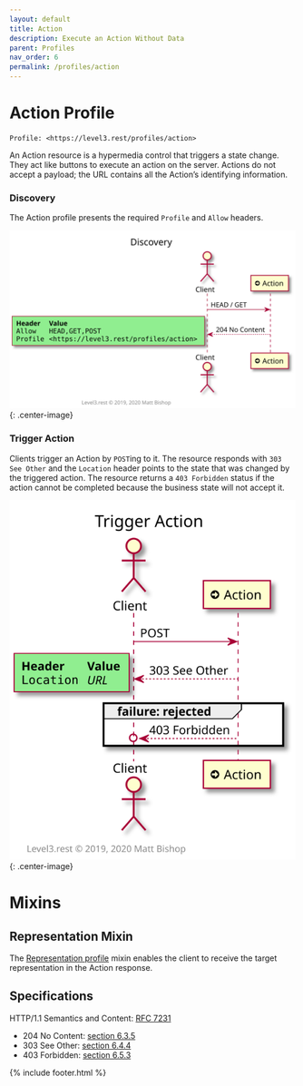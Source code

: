 ```yaml
---
layout: default
title: Action
description: Execute an Action Without Data
parent: Profiles
nav_order: 6
permalink: /profiles/action
---
```

# Action Profile

```
Profile: <https://level3.rest/profiles/action>
```

An Action resource is a hypermedia control that triggers a state change. They act like buttons to execute an action on the server. Actions do not accept a payload; the URL contains all the Action’s identifying information.

### Discovery

The Action profile presents the required `Profile` and `Allow` headers.

![](action/discovery.svg){: .center-image}

### Trigger Action

Clients trigger an Action by `POST`ing to it. The resource responds with `303 See Other` and the `Location` header points to the state that was changed by the triggered action. The resource returns a `403 Forbidden` status if the action cannot be completed because the business state will not accept it.

![](action/trigger.svg){: .center-image}

# Mixins

## Representation Mixin

The [Representation profile](representation.md) mixin enables the client to receive the target representation in the Action response.

## Specifications

HTTP/1.1 Semantics and Content: [RFC 7231](https://tools.ietf.org/html/rfc7231)

- 204 No Content: [section 6.3.5](https://tools.ietf.org/html/rfc7231#section-6.3.5)
- 303 See Other: [section 6.4.4](https://tools.ietf.org/html/rfc7231#section-6.4.4)
- 403 Forbidden: [section 6.5.3](https://tools.ietf.org/html/rfc7231#section-6.5.3)


{% include footer.html %}
